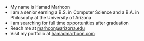 <!--horizontal divider(gradiant)-->
<!--Intro start-->
- My name is Hamad Marhoon
- I am a senior earning a B.S. in Computer Science and a B.A. in Philosophy at the University of Arizona
- I am searching for full time opportunities after graduation
- Reach me at marhoon@arizona.edu
- Visit my portfolio at [hamadmarhoon.com](https://hamadmarhoon.com)
<!--Intro end-->
